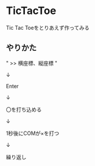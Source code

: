# TicTacToe
Tic Tac Toeをとりあえず作ってみる

やりかた
--------

" >> 横座標、縦座標 "

↓

Enter

↓

〇を打ち込める

↓

1秒後にCOMが×を打つ

↓

繰り返し
